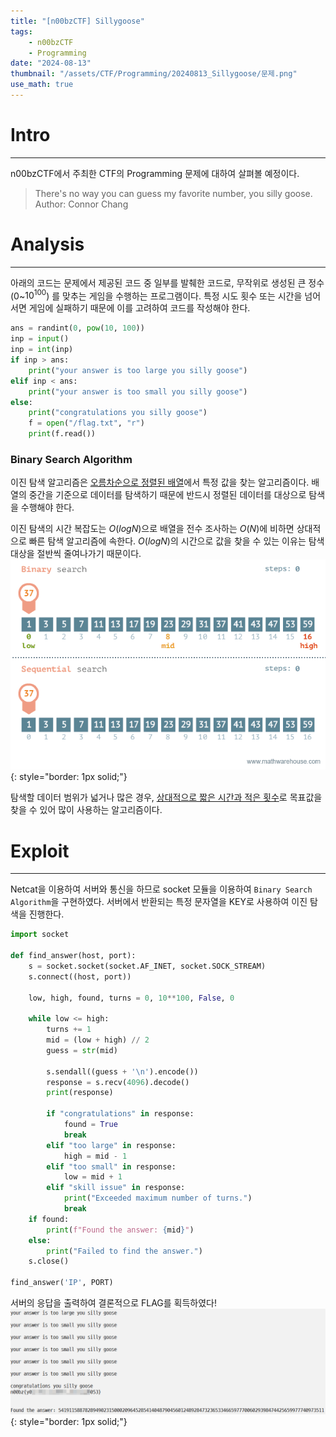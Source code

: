 ```yaml
---
title: "[n00bzCTF] Sillygoose"
tags:
    - n00bzCTF
    - Programming
date: "2024-08-13"
thumbnail: "/assets/CTF/Programming/20240813_Sillygoose/문제.png"
use_math: true
---
```


# Intro
---
n00bzCTF에서 주최한 CTF의 Programming 문제에 대하여 살펴볼 예정이다.
> There's no way you can guess my favorite number, you silly goose. Author: Connor Chang

# Analysis
---
아래의 코드는 문제에서 제공된 코드 중 일부를 발췌한 코드로, 무작위로 생성된 큰 정수(0~$10^{100}$) 를 맞추는 게임을 수행하는 프로그램이다.
특정 시도 횟수 또는 시간을 넘어서면 게임에 실패하기 때문에 이를 고려하여 코드를 작성해야 한다.
```Python
ans = randint(0, pow(10, 100))
inp = input()
inp = int(inp)
if inp > ans:
    print("your answer is too large you silly goose")
elif inp < ans:
    print("your answer is too small you silly goose")
else:
    print("congratulations you silly goose")
    f = open("/flag.txt", "r")
    print(f.read())
```

### Binary Search Algorithm
이진 탐색 알고리즘은 <u>오름차순으로 정렬된 배열</u>에서 특정 값을 찾는 알고리즘이다. 배열의 중간을 기준으로 데이터를 탐색하기 때문에 반드시 정렬된 데이터를 대상으로 탐색을 수행해야 한다.

이진 탐색의 시간 복잡도는 $O(logN)$으로 배열을 전수 조사하는 $O(N)$에 비하면 상대적으로 빠른 탐색 알고리즘에 속한다.
$O(logN)$의 시간으로 값을 찾을 수 있는 이유는 탐색 대상을 절반씩 줄여나가기 때문이다.
![Binary Search](/assets/CTF/Programming/20240813_Sillygoose/01_analysis_1.gif){: style="border: 1px solid;"}

탐색할 데이터 범위가 넓거나 많은 경우, <u>상대적으로 짧은 시간과 적은 횟수</u>로 목표값을 찾을 수 있어 많이 사용하는 알고리즘이다.

# Exploit
---
Netcat을 이용하여 서버와 통신을 하므로 socket 모듈을 이용하여 `Binary Search Algorithm`을 구현하였다. 서버에서 반환되는 특정 문자열을 KEY로 사용하여 이진 탐색을 진행한다.
```Python
import socket

def find_answer(host, port):
    s = socket.socket(socket.AF_INET, socket.SOCK_STREAM)
    s.connect((host, port))

    low, high, found, turns = 0, 10**100, False, 0
    
    while low <= high:
        turns += 1
        mid = (low + high) // 2
        guess = str(mid)

        s.sendall((guess + '\n').encode())
        response = s.recv(4096).decode()
        print(response)

        if "congratulations" in response:
            found = True
            break
        elif "too large" in response:
            high = mid - 1
        elif "too small" in response:
            low = mid + 1
        elif "skill issue" in response:
            print("Exceeded maximum number of turns.")
            break
    if found:
        print(f"Found the answer: {mid}")
    else:
        print("Failed to find the answer.")
    s.close()

find_answer('IP', PORT)
```

서버의 응답을 출력하여 결론적으로 FLAG를 획득하였다!
![FLAG](/assets/CTF/Programming/20240813_Sillygoose/02_exploit_1.png){: style="border: 1px solid;"}
